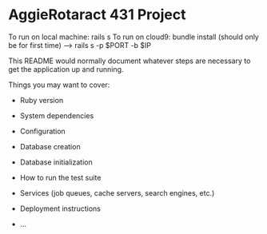# AggieRotaract 431 Project


To run on local machine: rails s
To run on cloud9: bundle install (should only be for first time) --> rails s -p $PORT -b $IP




This README would normally document whatever steps are necessary to get the
application up and running.

Things you may want to cover:

* Ruby version

* System dependencies

* Configuration

* Database creation

* Database initialization

* How to run the test suite

* Services (job queues, cache servers, search engines, etc.)

* Deployment instructions

* ...
